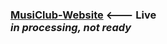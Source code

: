 ### [MusiClub-Website](https://asimmakhmudov.github.io/MusiClub-Website/) <--- Live </br> *in processing, not ready*

